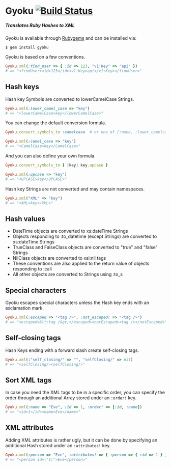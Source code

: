 Gyoku [![Build Status](http://travis-ci.org/rubiii/gyoku.png)](http://travis-ci.org/rubiii/gyoku)
=====

##### Translates Ruby Hashes to XML

Gyoku is available through [Rubygems](http://rubygems.org/gems/gyoku) and can
be installed via:

```
$ gem install gyoku
```

Gyoku is based on a few conventions.

``` ruby
Gyoku.xml(:find_user => { :id => 123, "v1:Key" => "api" })
# => "<findUser><id>123</id><v1:Key>api</v1:Key></findUser>"
```


Hash keys
---------

Hash key Symbols are converted to lowerCamelCase Strings.

``` ruby
Gyoku.xml(:lower_camel_case => "key")
# => "<lowerCamelCase>key</lowerCamelCase>"
```

You can change the default conversion formula.

``` ruby
Gyoku.convert_symbols_to :camelcase  # or one of [:none, :lower_camelcase]

Gyoku.xml(:camel_case => "key")
# => "<CamelCase>key</CamelCase>"
```

And you can also define your own formula.

``` ruby
Gyoku.convert_symbols_to { |key| key.upcase }

Gyoku.xml(:upcase => "key")
# => "<UPCASE>key</UPCASE>"
```

Hash key Strings are not converted and may contain namespaces.

``` ruby
Gyoku.xml("XML" => "key")
# => "<XML>key</XML>"
```


Hash values
-----------

* DateTime objects are converted to xs:dateTime Strings
* Objects responding to :to_datetime (except Strings) are converted to xs:dateTime Strings
* TrueClass and FalseClass objects are converted to "true" and "false" Strings
* NilClass objects are converted to xsi:nil tags
* These conventions are also applied to the return value of objects responding to :call
* All other objects are converted to Strings using :to_s


Special characters
------------------

Gyoku escapes special characters unless the Hash key ends with an exclamation mark.

``` ruby
Gyoku.xml(:escaped => "<tag />", :not_escaped! => "<tag />")
# => "<escaped>&lt;tag /&gt;</escaped><notEscaped><tag /></notEscaped>"
```


Self-closing tags
-----------------

Hash Keys ending with a forward slash create self-closing tags.

``` ruby
Gyoku.xml(:"self_closing/" => "", "selfClosing/" => nil)
# => "<selfClosing/><selfClosing/>"
```


Sort XML tags
-------------

In case you need the XML tags to be in a specific order, you can specify the order through an additional Array stored under an `:order!` key.

``` ruby
Gyoku.xml(:name => "Eve", :id => 1, :order! => [:id, :name])
# => "<id>1</id><name>Eve</name>"
```


XML attributes
--------------

Adding XML attributes is rather ugly, but it can be done by specifying an additional Hash stored under an `:attributes!` key.

``` ruby
Gyoku.xml(:person => "Eve", :attributes! => { :person => { :id => 1 } })
# => "<person id=\"1\">Eve</person>"
```
